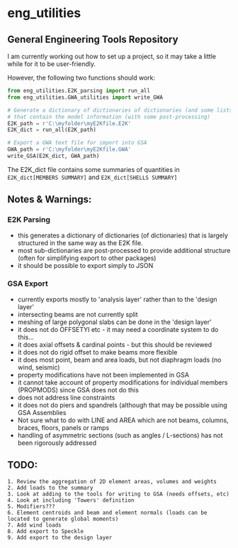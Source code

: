 # eng_utilities
## General Engineering Tools Repository

I am currently working out how to set up a project, so it may take a little while for it to be user-friendly.

However, the following two functions should work:

```python
from eng_utilities.E2K_parsing import run_all
from eng_utilities.GWA_utilities import write_GWA

# Generate a dictionary of dictionaries of dictionaries (and some lists)
# that contain the model information (with some post-processing)
E2K_path = r'C:\myfolder\myE2Kfile.E2K'
E2K_dict = run_all(E2K_path)

# Export a GWA text file for import into GSA
GWA_path = r'C:\myfolder\myE2Kfile.GWA'
write_GSA(E2K_dict, GWA_path)
```

The E2K_dict file contains some summaries of quantities in `E2K_dict[MEMBERS SUMMARY]` and `E2K_dict[SHELLS SUMMARY]`

## Notes & Warnings:

### E2K Parsing
- this generates a dictionary of dictionaries (of dictionaries) that is largely structured in the same way as the E2K file.
- most sub-dictionaries are post-processed to provide additional structure (often for simplifying export to other packages)
- it should be possible to export simply to JSON


### GSA Export
- currently exports mostly to 'analysis layer' rather than to the 'design layer'
- intersecting beams are not currently split
- meshing of large polygonal slabs can be done in the 'design layer'
- it does not do OFFSETYI etc - it may need a coordinate system to do this...
- it does axial offsets & cardinal points - but this should be reviewed
- it does not do rigid offset to make beams more flexible
- it does most point, beam and area loads, but not diaphragm loads (no wind, seismic)
- property modifications have not been implemented in GSA
- it cannot take account of property modifications for individual members (PROPMODS) since GSA does not do this
- does not address line constraints
- it does not do piers and spandrels (although that may be possible using GSA Assemblies
- Not sure what to do with LINE and AREA which are not beams, columns, braces, floors, panels or ramps
- handling of asymmetric sections (such as angles / L-sections) has not been rigorously addressed

## TODO: 
    1. Review the aggregation of 2D element areas, volumes and weights   
    2. Add loads to the summary
    3. Look at adding to the tools for writing to GSA (needs offsets, etc)
    4. Look at including 'Towers' definition
    5. Modifiers???
    6. Element centroids and beam and element normals (loads can be located to generate global moments)
    7. Add wind loads
    8. Add export to Speckle
    9. Add export to the design layer

